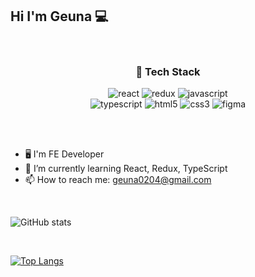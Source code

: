 ## Hi I'm Geuna 💻

<!--
**green9930/green9930** is a ✨ _special_ ✨ repository because its `README.md` (this file) appears on your GitHub profile. -->
    
<br />

<div align="center">

### 📌 Tech Stack
  ![react](https://img.shields.io/badge/react-61DAFB?style=for-the-badge&logo=react&logoColor=black)  ![redux](https://img.shields.io/badge/redux-764ABC?style=for-the-badge&logo=redux&logoColor=white)  ![javascript](https://img.shields.io/badge/javascript-F7DF1E?style=for-the-badge&logo=javascript&logoColor=black)  
  ![typescript](https://img.shields.io/badge/typescript-3178C6?style=for-the-badge&logo=typescript&logoColor=white)  ![html5](https://img.shields.io/badge/HMTL5-E34F26?style=for-the-badge&logo=html5&logoColor=white)  ![css3](https://img.shields.io/badge/css3-1572B6?style=for-the-badge&logo=css3&logoColor=white)   ![figma](https://img.shields.io/badge/figma-F24E1E?style=for-the-badge&logo=figma&logoColor=white)
  
</div>  

<br />  
<br />

- 🖥️ I'm FE Developer
- 🌱 I’m currently learning React, Redux, TypeScript  
- 📫 How to reach me: geuna0204@gmail.com  

<br />
    
![GitHub stats](https://github-readme-stats.vercel.app/api?username=green9930&theme=react&show_icons=true)
    
<br />

[![Top Langs](https://github-readme-stats.vercel.app/api/top-langs/?username=green9930&theme=react&layout=compact)](https://github.com/green9930/github-readme-stats) 
  
